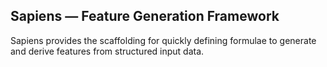 ## Sapiens — Feature Generation Framework

Sapiens provides the scaffolding for quickly defining formulae to generate and derive features from structured input
data.
